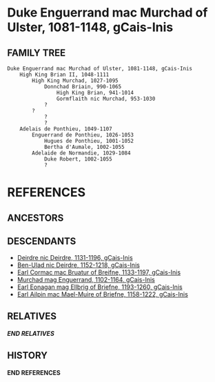 # Duke Enguerrand mac Murchad of Ulster, 1081-1148, gCais-Inis

## FAMILY TREE
```
Duke Enguerrand mac Murchad of Ulster, 1081-1148, gCais-Inis
    High King Brian II, 1048-1111
        High King Murchad, 1027-1095
            Donnchad Briain, 990-1065
                High King Brian, 941-1014
                Gormflaith nic Murchad, 953-1030
            ?
        ?
            ?
            ?
    Adelais de Ponthieu, 1049-1107
        Enguerrand de Ponthieu, 1026-1053
            Hugues de Ponthieu, 1001-1052
            Bertha d'Aumale, 1002-1055
		Adelaide de Normandie, 1029-1084
            Duke Robert, 1002-1055
            ?
```


# REFERENCES

## ANCESTORS

## DESCENDANTS
* [Deirdre nic Deirdre, 1131-1196, gCais-Inis](deirdre_nic_deirdre_1131.md)
* [Ben-Ulad nic Deirdre, 1152-1218, gCais-Inis](ben-ulad_nic_deirdre_1152.md)
* [Earl Cormac mac Bruatur of Breifne, 1133-1197, gCais-Inis](cormac_mac_bruatur_1133.md)
* [Murchad mag Enguerrand, 1102-1164, gCais-Inis](murchad_mag_enguerrand_1102.md)
* [Earl Eonagan mag Ellbrig of Briefne, 1193-1260, gCais-Inis](eonagan_mag_ellbrig_1193.md)
* [Earl Ailpin mac Mael-Muire of Briefne, 1158-1222, gCais-Inis](ailpin_mac_mael-muire_1158.md)

## RELATIVES

##### END RELATIVES 
## HISTORY

#### END REFERENCES

